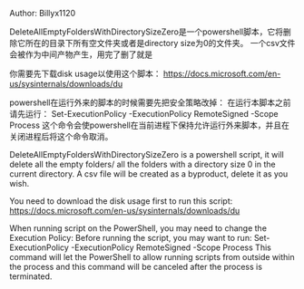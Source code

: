 Author: Billyx1120

DeleteAllEmptyFoldersWithDirectorySizeZero是一个powershell脚本，它将删除它所在的目录下所有空文件夹或者是directory size为0的文件夹。
一个csv文件会被作为中间产物产生，用完了删了就是

你需要先下载disk usage以使用这个脚本：
https://docs.microsoft.com/en-us/sysinternals/downloads/du

powershell在运行外来的脚本的时候需要先把安全策略改掉：
	在运行本脚本之前请先运行：
	Set-ExecutionPolicy -ExecutionPolicy RemoteSigned -Scope Process
	这个命令会使powershell在当前进程下保持允许运行外来脚本，并且在关闭进程后将这个命令取消。


DeleteAllEmptyFoldersWithDirectorySizeZero is a powershell script, it will delete all the empty folders/ all the folders with a directory size 0 in the current directory.
A csv file will be created as a byproduct, delete it as you wish.

You need to download the disk usage first to run this script:
https://docs.microsoft.com/en-us/sysinternals/downloads/du

When running script on the PowerShell, you may need to change the Execution Policy:
	Before running the script, you may want to run:
	Set-ExecutionPolicy -ExecutionPolicy RemoteSigned -Scope Process
	This command will let the PowerShell to allow running scripts from outside within the process and this command will be canceled after the process is terminated.